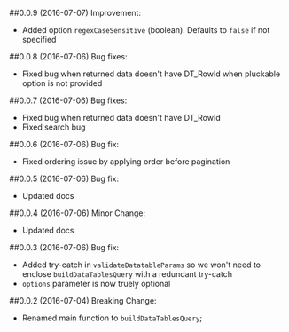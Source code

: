 ##0.0.9 (2016-07-07)
Improvement:
 - Added option `regexCaseSensitive` (boolean). Defaults to `false` if not specified

##0.0.8 (2016-07-06)
Bug fixes: 
 - Fixed bug when returned data doesn't have DT_RowId when pluckable option is not provided

##0.0.7 (2016-07-06)
Bug fixes: 
 - Fixed bug when returned data doesn't have DT_RowId
 - Fixed search bug

##0.0.6 (2016-07-06)
Bug fix:
 - Fixed ordering issue by applying order before pagination

##0.0.5 (2016-07-06)
Bug fix:
 - Updated docs

##0.0.4 (2016-07-06)
Minor Change:
 - Updated docs

##0.0.3 (2016-07-06)
Bug fix:
 - Added try-catch in `validateDatatableParams` so we won't need to enclose `buildDataTablesQuery` with a redundant try-catch
 - `options` parameter is now truely optional

##0.0.2 (2016-07-04)
Breaking Change:
 - Renamed main function to `buildDataTablesQuery`;